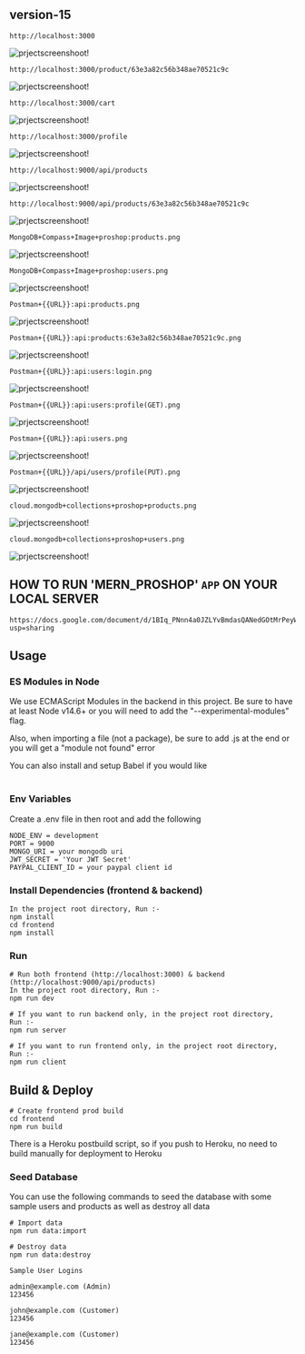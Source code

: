 ## version-15

`http://localhost:3000`

![prjectscreenshoot!](frontend/public/project_screenshoot/version-15_image1_home_page.png)

`http://localhost:3000/product/63e3a82c56b348ae70521c9c`

![prjectscreenshoot!](frontend/public/project_screenshoot/version-15_image2_product_details_page.png)

`http://localhost:3000/cart`

![prjectscreenshoot!](frontend/public/project_screenshoot/version-15_image3_cart_page.png)

`http://localhost:3000/profile`

![prjectscreenshoot!](frontend/public/project_screenshoot/version-15_image4_profile_page.png)

`http://localhost:9000/api/products`

![prjectscreenshoot!](backend/data/project_screenshoot/version-15_image1_json_of_all_products.png)

`http://localhost:9000/api/products/63e3a82c56b348ae70521c9c`

![prjectscreenshoot!](backend/data/project_screenshoot/version-15_image2_json_of_single_product.png)

`MongoDB+Compass+Image+proshop:products.png`

![prjectscreenshoot!](backend/data/project_screenshoot/others/MongoDB%2BCompass%2BImage%2Bproshop%3Aproducts.png)

`MongoDB+Compass+Image+proshop:users.png`

![prjectscreenshoot!](backend/data/project_screenshoot/others/MongoDB%2BCompass%2BImage%2Bproshop%3Ausers.png)

`Postman+{{URL}}:api:products.png`

![prjectscreenshoot!](backend/data/project_screenshoot/others/Postman%2B%7B%7BURL%7D%7D%3Aapi%3Aproducts.png)

`Postman+{{URL}}:api:products:63e3a82c56b348ae70521c9c.png`

![prjectscreenshoot!](backend/data/project_screenshoot/others/Postman%2B%7B%7BURL%7D%7D%3Aapi%3Aproducts%3A63e3a82c56b348ae70521c9c.png)

`Postman+{{URL}}:api:users:login.png`

![prjectscreenshoot!](backend/data/project_screenshoot/others/Postman%2B%7B%7BURL%7D%7D%3Aapi%3Ausers%3Alogin.png)

`Postman+{{URL}}:api:users:profile(GET).png`

![prjectscreenshoot!](backend/data/project_screenshoot/others/Postman%2B%7B%7BURL%7D%7D%3Aapi%3Ausers%3Aprofile_GET.png)

`Postman+{{URL}}:api:users.png`

![prjectscreenshoot!](backend/data/project_screenshoot/others/Postman%2B%7B%7BURL%7D%7D%3Aapi%3Ausers.png)

`Postman+{{URL}}/api/users/profile(PUT).png`

![prjectscreenshoot!](backend/data/project_screenshoot/others/Postman%2B%7B%7BURL%7D%7D%3Aapi%3Ausers%3Aprofile_PUT.png)

`cloud.mongodb+collections+proshop+products.png`

![prjectscreenshoot!](backend/data/project_screenshoot/others/cloud.mongodb%2Bcollections%2Bproshop%2Bproducts.png)

`cloud.mongodb+collections+proshop+users.png`

![prjectscreenshoot!](backend/data/project_screenshoot/others/cloud.mongodb%2Bcollections%2Bproshop%2Busers.png)

## HOW TO RUN 'MERN_PROSHOP' `APP` ON YOUR LOCAL SERVER

```
https://docs.google.com/document/d/1BIq_PNnn4a0JZLYvBmdasQANedGOtMrPeyWr8Zx4GnM/edit?usp=sharing
```

## Usage

### ES Modules in Node

We use ECMAScript Modules in the backend in this project. Be sure to have at least Node v14.6+ or you will need to add the "--experimental-modules" flag.

Also, when importing a file (not a package), be sure to add .js at the end or you will get a "module not found" error

You can also install and setup Babel if you would like <br><br>

### Env Variables

Create a .env file in then root and add the following

```
NODE_ENV = development
PORT = 9000
MONGO_URI = your mongodb uri
JWT_SECRET = 'Your JWT Secret'
PAYPAL_CLIENT_ID = your paypal client id
```

### Install Dependencies (frontend & backend)

```
In the project root directory, Run :-
npm install
cd frontend
npm install
```

### Run

```
# Run both frontend (http://localhost:3000) & backend (http://localhost:9000/api/products)
In the project root directory, Run :-
npm run dev

# If you want to run backend only, in the project root directory,
Run :-
npm run server

# If you want to run frontend only, in the project root directory,
Run :-
npm run client
```

## Build & Deploy

```
# Create frontend prod build
cd frontend
npm run build
```

There is a Heroku postbuild script, so if you push to Heroku, no need to build manually for deployment to Heroku

### Seed Database

You can use the following commands to seed the database with some sample users and products as well as destroy all data

```
# Import data
npm run data:import

# Destroy data
npm run data:destroy
```

```
Sample User Logins

admin@example.com (Admin)
123456

john@example.com (Customer)
123456

jane@example.com (Customer)
123456
```
